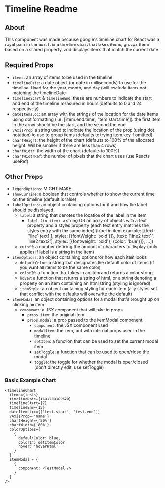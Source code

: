 # Timeline Readme

## About
  This component was made because google's timeline chart for React was a royal pain in the ass. It is a timeline chart that takes items, groups them based on a shared property, and displays items that match the current date.

## Required Props

- `items`: an array of items to be used in the timeline
- `timelineDate`: a date object (or date in milliseconds) to use for the timeline. Used for the year, month, and day (will exclude items not matching the timelineDate)
- `timelineStart` & `timelineEnd`: these are numbers to indicate the start and end of the timeline measured in hours (defaults to 0 and 24 respectively)
- `dateItemsLoc`: an array with the strings of the location for the date items using dot formatting (i.e. ['item.end.time', 'item.start.time']). the first item in the array should be the start, and the second the end
- `vAxisProp`: a string used to indicate the location of the prop (using dot notation) to use to group items (defaults to trying item.key if omitted)
- `chartHeight`: the height of the chart (defaults to 100% of the allocated height. Will be smaller if there are less than 4 rows)
- `chartWidth`: the width of the chart (defaults to 100%)
- `chartWidthRef`: the number of pixels that the chart uses (use Reacts useRef)

## Other Props

- `legendOptions`: MIGHT MAKE
- `showCurTime`: a boolean that controls whether to show the current time on the timeline (default is false)
- `labelOptions`: an object containing options for if and how the label should be displayed
    - `label`: a string that denotes the location of the label in the item
      - `label (in item)`: a string OR an array of objects with a text property and a styles property (each text entry matches the styles entry with the same index)
        (label in item example: [{text: ['line1 text1'], styles: [{fontWeight: 'bold'}]}, {text: ['line2 text1', 'line2 text2'], styles: [{fontweight: 'bold'}, {color: 'blue'}]}, ...])
    - `cutoff`: a number defining the amount of characters to display (only applies if label is a string in the item)
- `itemOptions`: an object containing options for how each item looks
    - `defaultColor`: a string that designates the default color of items (if you want all items to be the same color)
    - `colorIf`: a function that takes in an item and returns a color string
    - `hover`: a function that returns a string of html, or a string denoting a property on an item containing an html string (styling is ignored)
    - `itemStyle`: an object containing styling for each item (any styles set that conflict with the defaults will overwrite the default)
- `itemModal`: an object containing options for a modal that's brought up on clicking an item
    - `component`: a JSX component that will take in props
      - `props.item`: the original item
      - `props.modal`: a prop passed to the itemModal component
        - `component`: the JSX component used
        - `modalItem`: the item, but with internal props used in the timeline
        - `setItem`: a function that can be used to set the current modal item
        - `setToggle`: a function that can be used to open/close the modal
        - `toggle`: the toggle for whether the modal is open/closed (don't directly edit, use setToggle)


### Basic Example Chart
```
<TimelineChart
  items={tests}
  timelineDate={1631733189520}
  timelineStart={7}
  timelineEnd={15}
  dateItemsLoc={['test.start', 'test.end']}
  vAxisProp={'name'}
  chartHeight={'50%'}
  chartWidth={'80%'}
  colorOptions={
    {
      defaultColor: blue,
      colorIf: getItemColor,
      hover: 'hoverHtml'
    }
  }
  itemModal = {
    {
      component: <TestModal />
    }
  }
/>
```